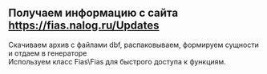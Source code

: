## Получаем информацию с сайта https://fias.nalog.ru/Updates

Скачиваем архив с файлами dbf, распаковываем, формируем сущности и отдаем в генераторе  
Используем класс Fias\Fias для быстрого доступа к функциям.

